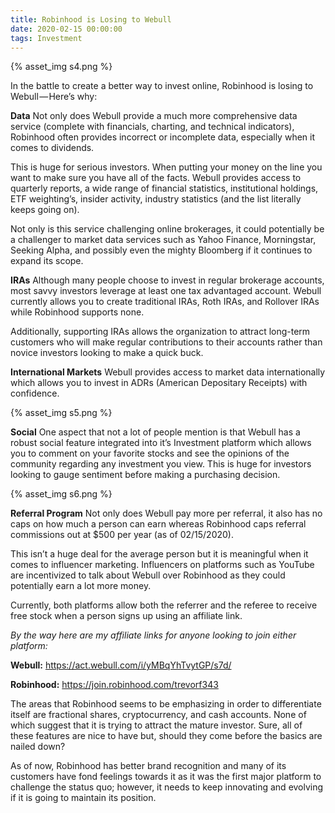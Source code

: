 ```yaml
---
title: Robinhood is Losing to Webull
date: 2020-02-15 00:00:00
tags: Investment
---
```

{% asset_img s4.png %}

In the battle to create a better way to invest online, Robinhood is losing to Webull — Here’s why:

**Data**
Not only does Webull provide a much more comprehensive data service (complete with financials, charting, and technical indicators), Robinhood often provides incorrect or incomplete data, especially when it comes to dividends.

This is huge for serious investors. When putting your money on the line you want to make sure you have all of the facts. Webull provides access to quarterly reports, a wide range of financial statistics, institutional holdings, ETF weighting’s, insider activity, industry statistics (and the list literally keeps going on).

Not only is this service challenging online brokerages, it could potentially be a challenger to market data services such as Yahoo Finance, Morningstar, Seeking Alpha, and possibly even the mighty Bloomberg if it continues to expand its scope.

**IRAs**
Although many people choose to invest in regular brokerage accounts, most savvy investors leverage at least one tax advantaged account. Webull currently allows you to create traditional IRAs, Roth IRAs, and Rollover IRAs while Robinhood supports none.

Additionally, supporting IRAs allows the organization to attract long-term customers who will make regular contributions to their accounts rather than novice investors looking to make a quick buck.

**International Markets**
Webull provides access to market data internationally which allows you to invest in ADRs (American Depositary Receipts) with confidence.

{% asset_img s5.png %}

**Social**
One aspect that not a lot of people mention is that Webull has a robust social feature integrated into it’s Investment platform which allows you to comment on your favorite stocks and see the opinions of the community regarding any investment you view. This is huge for investors looking to gauge sentiment before making a purchasing decision.

{% asset_img s6.png %}

**Referral Program**
Not only does Webull pay more per referral, it also has no caps on how much a person can earn whereas Robinhood caps referral commissions out at $500 per year (as of 02/15/2020).

This isn’t a huge deal for the average person but it is meaningful when it comes to influencer marketing. Influencers on platforms such as YouTube are incentivized to talk about Webull over Robinhood as they could potentially earn a lot more money.

Currently, both platforms allow both the referrer and the referee to receive free stock when a person signs up using an affiliate link.

*By the way here are my affiliate links for anyone looking to join either platform:*

**Webull:** https://act.webull.com/i/yMBqYhTvytGP/s7d/

**Robinhood:** https://join.robinhood.com/trevorf343

The areas that Robinhood seems to be emphasizing in order to differentiate itself are fractional shares, cryptocurrency, and cash accounts. None of which suggest that it is trying to attract the mature investor. Sure, all of these features are nice to have but, should they come before the basics are nailed down?

As of now, Robinhood has better brand recognition and many of its customers have fond feelings towards it as it was the first major platform to challenge the status quo; however, it needs to keep innovating and evolving if it is going to maintain its position.
